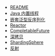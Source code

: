 - [README]()
- [Java 内置线程](./java-default-thread)
- [嵌套泛型反序列化](./nested-generic)
- [Reactor]()
- [CompletableFuture]()
- [深拷贝](./deep-copy)
- [ShardingSphere](./sharding-sphere)
- [反射](./reflect)